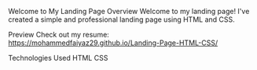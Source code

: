 
Welcome to My Landing Page
Overview
Welcome to my landing page! I've created a simple and professional landing page using HTML and CSS.

Preview
Check out my resume: https://mohammedfaiyaz29.github.io/Landing-Page-HTML-CSS/

Technologies Used
HTML
CSS
